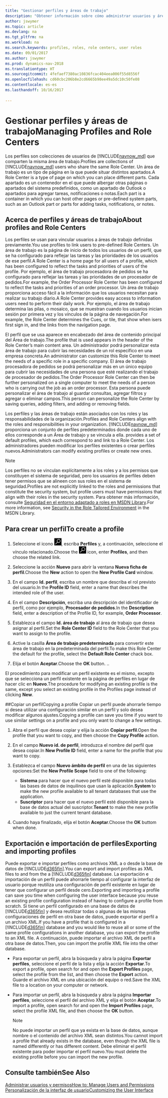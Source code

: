 ```yaml
---
title: "Gestionar perfiles y áreas de trabajo"
description: "Obtener información sobre cómo administrar usuarios y áreas de trabajo en Dynamics NAV."
author: jswymer
ms.topic: article
ms.devlang: na
ms.tgt_pltfrm: na
ms.workload: na
ms.search.keywords: profiles, roles, role centers, user roles
ms.date: 09/01/2017
ms.author: jswymer
ms.prod: dynamics-nav-2018
ms.translationtype: HT
ms.sourcegitcommit: 4fefaef7380ac10836fcac404eea006f55d8556f
ms.openlocfilehash: cd60cbc206b8e2cd6665b98ee49a5dc10c50fe08
ms.contentlocale: es-es
ms.lasthandoff: 10/16/2017

---
```

# <a name="managing-profiles-and-role-centers"></a><span data-ttu-id="d4331-103">Gestionar perfiles y áreas de trabajo</span><span class="sxs-lookup"><span data-stu-id="d4331-103">Managing Profiles and Role Centers</span></span>
<span data-ttu-id="d4331-104">Los perfiles son colecciones de usuarios de [!INCLUDE[navnow_md](includes/navnow_md.md)] que comparten la misma área de trabajo.</span><span class="sxs-lookup"><span data-stu-id="d4331-104">Profiles are collections of [!INCLUDE[navnow_md](includes/navnow_md.md)] users who share the same Role Center.</span></span> <span data-ttu-id="d4331-105">Un área de trabajo es un tipo de página en la que puede situar distintos apartados.</span><span class="sxs-lookup"><span data-stu-id="d4331-105">A Role Center is a type of page on which you can place different parts.</span></span> <span data-ttu-id="d4331-106">Cada apartado es un contenedor en el que puede albergar otras páginas o apartados del sistema predefinidos, como un apartado de Outlook o apartados para agregar tareas, notificaciones o notas.</span><span class="sxs-lookup"><span data-stu-id="d4331-106">Each part is a container in which you can host other pages or pre-defined system parts, such as an Outlook part or parts for adding tasks, notifications, or notes.</span></span>  

## <a name="about-profiles-and-role-centers"></a><span data-ttu-id="d4331-107">Acerca de perfiles y áreas de trabajo</span><span class="sxs-lookup"><span data-stu-id="d4331-107">About profiles and Role Centers</span></span>
<span data-ttu-id="d4331-108">Los perfiles se usan para vincular usuarios a áreas de trabajo definidas previamente.</span><span class="sxs-lookup"><span data-stu-id="d4331-108">You use profiles to link users to pre-defined Role Centers.</span></span> <span data-ttu-id="d4331-109">Un área de trabajo es la página de inicio de todos los usuarios de un perfil, que se ha configurado para reflejar las tareas y las prioridades de los usuarios de ese perfil.</span><span class="sxs-lookup"><span data-stu-id="d4331-109">A Role Center is a home page for all users of a profile, which has been configured to reflect the tasks and priorities of users of the profile.</span></span> <span data-ttu-id="d4331-110">Por ejemplo, el área de trabajo procesadora de pedidos se ha configurado para reflejar las tareas y las prioridades de un procesador de pedidos.</span><span class="sxs-lookup"><span data-stu-id="d4331-110">For example, the Order Processor Role Center has been configured to reflect the tasks and priorities of an order processor.</span></span> <span data-ttu-id="d4331-111">Un área de trabajo proporciona acceso fácil a la información que los usuarios necesitan para realizar su trabajo diario.</span><span class="sxs-lookup"><span data-stu-id="d4331-111">A Role Center provides easy access to information users need to perform their daily work.</span></span> <span data-ttu-id="d4331-112">Por ejemplo, el área de trabajo determina las pilas, o mosaico, que se muestran cuando los usuarios inician sesión por primera vez y los vínculos de la página de navegación.</span><span class="sxs-lookup"><span data-stu-id="d4331-112">For example, the Role Center determines the Cues, or tile, that show when isers first sign in, and the links from the navigation page.</span></span>

<span data-ttu-id="d4331-113">El perfil que se usa aparece en encabezado del área de contenido principal del Área de trabajo.</span><span class="sxs-lookup"><span data-stu-id="d4331-113">The profile that is used appears in the header of the Role Center’s main content area.</span></span> <span data-ttu-id="d4331-114">Un administrador podrá personalizar esta área de trabajo para cubrir las necesidades de un rol específico en una empresa concreta.</span><span class="sxs-lookup"><span data-stu-id="d4331-114">An administrator can customize this Role Center to meet the needs of a specific role in a specific company.</span></span> <span data-ttu-id="d4331-115">El área de trabajo procesadora de pedidos se podrá personalizar más en un único equipo para cubrir las necesidades de una persona que esté realizando el trabajo de procesador de pedidos.</span><span class="sxs-lookup"><span data-stu-id="d4331-115">The Order Processor Role Center can then be further personalized on a single computer to meet the needs of a person who is carrying out the job as an order processor.</span></span> <span data-ttu-id="d4331-116">Esta persona puede personalizar el área de trabajo al guardar consultas, agregar filtros y agregar o eliminar campos.</span><span class="sxs-lookup"><span data-stu-id="d4331-116">This person can personalize the Role Center by saving queries, adding filters, and adding or removing fields.</span></span>

<span data-ttu-id="d4331-117">Los perfiles y las áreas de trabajo están asociados con los roles y las responsabilidades de la organización.</span><span class="sxs-lookup"><span data-stu-id="d4331-117">Profiles and Role Centers align with the roles and responsibilities in your organization.</span></span> [!INCLUDE[navnow_md](includes/navnow_md.md)]<span data-ttu-id="d4331-118"> proporciona un conjunto de perfiles predeterminados donde cada uno de ellos corresponde a un Área de trabajo y se vincula a ella.</span><span class="sxs-lookup"><span data-stu-id="d4331-118"> provides a set of default profiles, which each correspond to and link to a Role Center.</span></span> <span data-ttu-id="d4331-119">Los administradores pueden modificar los perfiles existentes o crear perfiles nuevos.</span><span class="sxs-lookup"><span data-stu-id="d4331-119">Administrators can modify existing profiles or create new ones.</span></span>  
  
> [!NOTE]  
>  <span data-ttu-id="d4331-120">Los perfiles no se vinculan explícitamente a los roles y a los permisos que constituyen el sistema de seguridad, pero los usuarios de perfiles deben tener permisos que se alineen con sus roles en el sistema de seguridad.</span><span class="sxs-lookup"><span data-stu-id="d4331-120">Profiles are not explicitly linked to the roles and permissions that constitute the security system, but profile users must have permissions that align with their roles in the security system.</span></span> <span data-ttu-id="d4331-121">Para obtener más información, consulte [Seguridad en el entorno adaptado a roles en MSDN Library](http://go.microsoft.com/fwlink?LinkId=147633).</span><span class="sxs-lookup"><span data-stu-id="d4331-121">For more information, see [Security in the Role Tailored Environment](http://go.microsoft.com/fwlink?LinkId=147633) in the MSDN Library.</span></span> 

## <a name="to-create-a-profile"></a><span data-ttu-id="d4331-122">Para crear un perfil</span><span class="sxs-lookup"><span data-stu-id="d4331-122">To create a profile</span></span>
1.  <span data-ttu-id="d4331-123">Seleccione el icono ![Buscar página o informe](media/ui-search/search_small.png "icono Buscar página o informe"), escriba **Perfiles** y, a continuación, seleccione el vínculo relacionado.</span><span class="sxs-lookup"><span data-stu-id="d4331-123">Choose the ![Search for Page or Report](media/ui-search/search_small.png "Search for Page or Report icon") icon, enter **Profiles**, and then choose the related link.</span></span>  
  
2.  <span data-ttu-id="d4331-124">Seleccione la acción **Nuevo** para abrir la ventana **Nueva ficha de perfil**.</span><span class="sxs-lookup"><span data-stu-id="d4331-124">Choose the **New** action to open the **New Profile Card** window.</span></span>  
  
3.  <span data-ttu-id="d4331-125">En el campo **Id. perfil**, escriba un nombre que describa el rol previsto del usuario.</span><span class="sxs-lookup"><span data-stu-id="d4331-125">In the **Profile ID** field, enter a name that describes the intended role of the user.</span></span>  
  
4.  <span data-ttu-id="d4331-126">En el campo **Descripción**, escriba una descripción del identificador de perfil, como por ejemplo, **Procesador de pedidos**.</span><span class="sxs-lookup"><span data-stu-id="d4331-126">In the **Description** field, enter a description of the Profile ID, for example, **Order Processor**.</span></span>  
  
5.  <span data-ttu-id="d4331-127">Establezca el campo **Id. área de trabajo** al área de trabajo que desea asignar al perfil.</span><span class="sxs-lookup"><span data-stu-id="d4331-127">Set the **Role Center ID** field to the Role Center that you want to assign to the profile.</span></span>  
  
6.  <span data-ttu-id="d4331-128">Active la casilla **Área de trabajo predeterminada** para convertir este área de trabajo en la predeterminada del perfil.</span><span class="sxs-lookup"><span data-stu-id="d4331-128">To make this Role Center the default for the profile, select the **Default Role Center** chack box.</span></span>  
  
7.  <span data-ttu-id="d4331-129">Elija el botón **Aceptar**.</span><span class="sxs-lookup"><span data-stu-id="d4331-129">Choose the **OK** button.</span></span> <span data-ttu-id="d4331-130">.</span><span class="sxs-lookup"><span data-stu-id="d4331-130">.</span></span>  
  
<span data-ttu-id="d4331-131">El procedimiento para modificar un perfil existente es el mismo, excepto que se selecciona un perfil existente en la página de perfiles en lugar de hacer clic en **Nuevo**.</span><span class="sxs-lookup"><span data-stu-id="d4331-131">The procedure for modifying an existing profile is the same, except you select an existing profile in the Profiles page instead of clicking **New**.</span></span>  


##<a name="copying-a-profile"></a><span data-ttu-id="d4331-132">Copiar un perfil</span><span class="sxs-lookup"><span data-stu-id="d4331-132">Copying a profile</span></span> 
<span data-ttu-id="d4331-133">Copiar un perfil puede ahorrarle tiempo si desea utilizar una configuración similar en un perfil y solo desea modificar algunos ajustes.</span><span class="sxs-lookup"><span data-stu-id="d4331-133">Copying a profile can save you time if you want to use similar settings on a profile and you only want to change a few settings.</span></span>

1.  <span data-ttu-id="d4331-134">Abra el perfil que desea copiar y elija la acción **Copiar perfil**.</span><span class="sxs-lookup"><span data-stu-id="d4331-134">Open the profile that you want to copy, and then choose the **Copy Profile** action.</span></span>

2.  <span data-ttu-id="d4331-135">En el campo **Nuevo id. de perfil**, introduzca el nombre del perfil que desea copiar.</span><span class="sxs-lookup"><span data-stu-id="d4331-135">In **New Profile ID** field, enter a name for the profile that you want to copy.</span></span> 

3.  <span data-ttu-id="d4331-136">Establezca el campo **Nuevo ámbito de perfil** en una de las siguientes opciones:</span><span class="sxs-lookup"><span data-stu-id="d4331-136">Set the **New Profile Scope** field to one of the following:</span></span>

    - <span data-ttu-id="d4331-137">**Sistema** para hacer que el nuevo perfil esté disponible para todas las bases de datos de inquilinos que usan la aplicación.</span><span class="sxs-lookup"><span data-stu-id="d4331-137">**System** to make the new profile available to all tenant databases that use the application.</span></span>
    - <span data-ttu-id="d4331-138">**Suscriptor** para hacer que el nuevo perfil esté disponible para la base de datos actual del suscriptor.</span><span class="sxs-lookup"><span data-stu-id="d4331-138">**Tenant** to make the new profile available to just the current tenant database.</span></span> 
4. <span data-ttu-id="d4331-139">Cuando haya finalizado, elija el botón **Aceptar**.</span><span class="sxs-lookup"><span data-stu-id="d4331-139">Choose the **OK** buttom when done.</span></span>

## <span data-ttu-id="d4331-140"><a name="ExportImportProfile"></a>Exportación e importación de perfiles</span><span class="sxs-lookup"><span data-stu-id="d4331-140"><a name="ExportImportProfile"></a>Exporting and importing profiles</span></span>

<span data-ttu-id="d4331-141">Puede exportar e importar perfiles como archivos XML a o desde la base de datos de [!INCLUDE[d365fin](includes/d365fin_md.md)].</span><span class="sxs-lookup"><span data-stu-id="d4331-141">You can export and import profiles as XML files to and from the a [!INCLUDE[d365fin](includes/d365fin_md.md)] database.</span></span> <span data-ttu-id="d4331-142">La exportación e importación de un perfil puede ahorrarle tiempo al configurar la interfaz de usuario porque reutiliza una configuración de perfil existente en lugar de tener que configurar un perfil desde cero.</span><span class="sxs-lookup"><span data-stu-id="d4331-142">Exporting and importing a profile can save you time when configuring the user interface because you reuse an existing profile configuration instead of having to configure a profile from scratch.</span></span> <span data-ttu-id="d4331-143">Si tiene un perfil configurado en una base de datos de [!INCLUDE[d365fin](includes/d365fin_md.md)] y desea reutilizar todas o algunas de las mismas configuraciones de perfil en otra base de datos, puede exportar el perfil a un archivo XML.</span><span class="sxs-lookup"><span data-stu-id="d4331-143">If you have a profile that is configured in a [!INCLUDE[d365fin](includes/d365fin_md.md)] database and you would like to reuse all or some of the same profile configurations in another database, you can export the profile to an XML file.</span></span> <span data-ttu-id="d4331-144">A continuación, puede importar el archivo XML de perfil a otra base de datos.</span><span class="sxs-lookup"><span data-stu-id="d4331-144">Then, you can import the profile XML file into the other database.</span></span>

-   <span data-ttu-id="d4331-145">Para exportar un perfil, abra la búsqueda y abra la página **Exportar perfiles**, seleccione el perfil de la lista y elija la acción **Exportar**.</span><span class="sxs-lookup"><span data-stu-id="d4331-145">To export a profile, open search for and open the **Export Profiles** page, select the profile from the list, and then choose the **Export** action.</span></span> <span data-ttu-id="d4331-146">Guarde el archivo XML en una ubicación del equipo o red.</span><span class="sxs-lookup"><span data-stu-id="d4331-146">Save the XML file to a location on your computer or network.</span></span> 
  
-   <span data-ttu-id="d4331-147">Para importar un perfil, abra la búsqueda y abra la página **Importar perfiles**, seleccione el perfil del archivo XML y elija el botón **Aceptar**.</span><span class="sxs-lookup"><span data-stu-id="d4331-147">To import a profile, open search for and open the **Import Profiles** page, select the profile XML file, and then choose the **OK** button.</span></span> 

    > [!NOTE]  
    >  <span data-ttu-id="d4331-148">No puede importar un perfil que ya exista en la base de datos, aunque nombre o el contenido del archivo XML sean distintos.</span><span class="sxs-lookup"><span data-stu-id="d4331-148">You cannot import a profile that already exists in the database, even though the XML file is named differently or has different content.</span></span> <span data-ttu-id="d4331-149">Debe eliminar el perfil existente para poder importar el perfil nuevo.</span><span class="sxs-lookup"><span data-stu-id="d4331-149">You must delete the existing profile before you can import the new profile.</span></span> 



## <a name="see-also"></a><span data-ttu-id="d4331-150">Consulte también</span><span class="sxs-lookup"><span data-stu-id="d4331-150">See Also</span></span>  
[<span data-ttu-id="d4331-151">Administrar usuarios y permisos</span><span class="sxs-lookup"><span data-stu-id="d4331-151">How to: Manage Users and Permissions</span></span>](ui-how-users-permissions.md)  
[<span data-ttu-id="d4331-152">Personalización de la interfaz de usuario</span><span class="sxs-lookup"><span data-stu-id="d4331-152">Customizing the User Interface</span></span>](ui-customizing-overview.md)   
<!--[Security Overview](../Security%20Overview.md)-->

